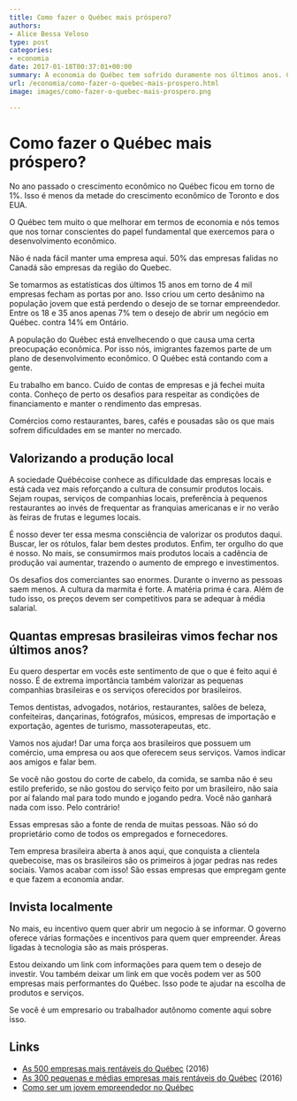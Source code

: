 ```yaml
---
title: Como fazer o Québec mais próspero?
authors:
- Alice Bessa Veloso
type: post
categories:
- economia
date: 2017-01-18T00:37:01+00:00
summary: A economia do Québec tem sofrido duramente nos últimos anos. Como podemos agir no dia-a-dia para estimular o mercado e tornar o Québec mais próspero?
url: /economia/como-fazer-o-quebec-mais-prospero.html
image: images/como-fazer-o-quebec-mais-prospero.png

---
```

# Como fazer o Québec mais próspero?

No ano passado o crescimento econômico no Québec ficou em torno de 1%. Isso é menos da metade do crescimento econômico de Toronto e dos EUA.

O Québec tem muito o que melhorar em termos de economia e nós temos que nos tornar conscientes do papel fundamental que exercemos para o desenvolvimento econômico.

Não é nada fácil manter uma empresa aqui. 50% das empresas falidas no Canadá são empresas da região do Quebec.

Se tomarmos as estatísticas dos últimos 15 anos em torno de 4 mil empresas fecham as portas por ano. Isso criou um certo desânimo na população jovem que está perdendo o desejo de se tornar empreendedor. Entre os 18 e 35 anos apenas 7% tem o desejo de abrir um negócio em Québec. contra 14% em Ontário.

A população do Québec está envelhecendo o que causa uma certa preocupação econômica. Por isso nós, imigrantes fazemos parte de um plano de desenvolvimento econômico. O Québec está contando com a gente.

Eu trabalho em banco. Cuido de contas de empresas e já fechei muita conta. Conheço de perto os desafios para respeitar as condições de financiamento e manter o rendimento das empresas.

Comércios como restaurantes, bares, cafés e pousadas são os que mais sofrem dificuldades em se manter no mercado.

## Valorizando a produção local

A sociedade Québécoise conhece as dificuldade das empresas locais e está cada vez mais reforçando a cultura de consumir produtos locais. Sejam roupas, serviços de companhias locais, preferência à pequenos restaurantes ao invés de frequentar as franquias americanas e ir no verão às feiras de frutas e legumes locais.

É nosso dever ter essa mesma consciência de valorizar os produtos daqui. Buscar, ler os rótulos, falar bem destes produtos. Enfim, ter orgulho do que é nosso. No mais, se consumirmos mais produtos locais a cadência de produção vai aumentar, trazendo o aumento de emprego e investimentos.

Os desafios dos comerciantes sao enormes. Durante o inverno as pessoas saem menos. A cultura da marmita é forte. A matéria prima é cara. Além de tudo isso, os preços devem ser competitivos para se adequar à média salarial.

## Quantas empresas brasileiras vimos fechar nos últimos anos?

Eu quero despertar em vocês este sentimento de que o que é feito aqui é nosso. É de extrema importância também valorizar as pequenas companhias brasileiras e os serviços oferecidos por brasileiros.

Temos dentistas, advogados, notários, restaurantes, salões de beleza, confeiteiras, dançarinas, fotógrafos, músicos, empresas de importação e exportação, agentes de turismo, massoterapeutas, etc.

Vamos nos ajudar! Dar uma força aos brasileiros que possuem um comércio, uma empresa ou aos que oferecem seus serviços. Vamos indicar aos amigos e falar bem.

Se você não gostou do corte de cabelo, da comida, se samba não é seu estilo preferido, se não gostou do serviço feito por um brasileiro, não saia por aí falando mal para todo mundo e jogando pedra. Você não ganhará nada com isso. Pelo contrário!

Essas empresas são a fonte de renda de muitas pessoas. Não só do proprietário como de todos os empregados e fornecedores.

Tem empresa brasileira aberta à anos aqui, que conquista a clientela quebecoise, mas os brasileiros são os primeiros à jogar pedras nas redes sociais. Vamos acabar com isso! São essas empresas que empregam gente e que fazem a economia andar.

## Invista localmente

No mais, eu incentivo quem quer abrir um negocio à se informar. O governo oferece várias formações e incentivos para quem quer empreender. Áreas ligadas à tecnologia são as mais prósperas.

Estou deixando um link com informações para quem tem o desejo de investir. Vou também deixar um link em que vocês podem ver as 500 empresas mais performantes do Québec. Isso pode te ajudar na escolha de produtos e serviços.

Se você é um empresario ou trabalhador autônomo comente aqui sobre isso.

## Links

  * [As 500 empresas mais rentáveis do Québec][1] (2016)
  * [As 300 pequenas e médias empresas mais rentáveis do Québec][2] (2016)
  * [Como ser um jovem empreendedor no Québec][3]

 [1]: http://www.lesaffaires.com/classements/les-500/liste
 [2]: http://www.lesaffaires.com/classements/les-300/liste
 [3]: https://www2.gouv.qc.ca/entreprises/portail/quebec/infosite?x=2305769183